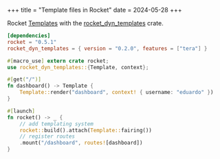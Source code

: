 +++
title = "Template files in Rocket"
date = 2024-05-28
+++

Rocket [Templates](https://rocket.rs/guide/v0.5/responses/#templates) with the [rocket_dyn_templates](https://api.rocket.rs/v0.5/rocket_dyn_templates/) crate.

```toml
[dependencies]
rocket = "0.5.1"
rocket_dyn_templates = { version = "0.2.0", features = ["tera"] }
```

```rust
#[macro_use] extern crate rocket;
use rocket_dyn_templates::{Template, context};

#[get("/")]
fn dashboard() -> Template {
    Template::render("dashboard", context! { username: "eduardo" })
}

#[launch]
fn rocket() -> _ {
    // add templating system
    rocket::build().attach(Template::fairing())
    // register routes
    .mount("/dashboard", routes![dashboard])
}
```
